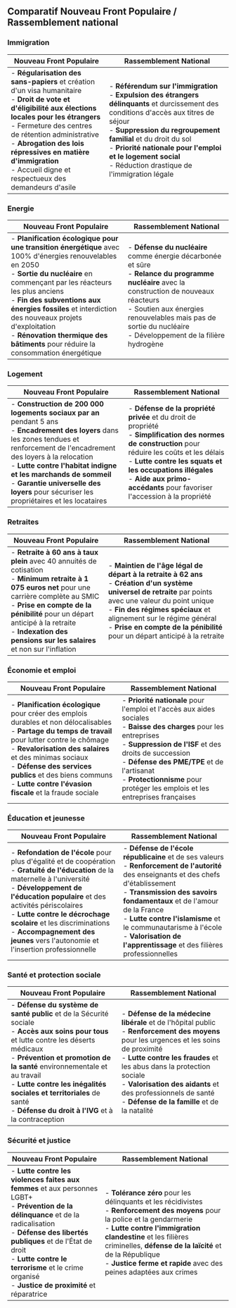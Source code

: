 ## Comparatif  Nouveau Front Populaire / Rassemblement national

### Immigration
| Nouveau Front Populaire | Rassemblement National |
| --- | --- |
| - **Régularisation des sans-papiers** et création d'un visa humanitaire<br>- **Droit de vote et d'éligibilité aux élections locales pour les étrangers**<br>- Fermeture des centres de rétention administrative<br>- **Abrogation des lois répressives en matière d'immigration**<br>- Accueil digne et respectueux des demandeurs d'asile | - **Référendum sur l'immigration**<br>- **Expulsion des étrangers délinquants** et durcissement des conditions d'accès aux titres de séjour<br>- **Suppression du regroupement familial** et du droit du sol<br>- **Priorité nationale pour l'emploi et le logement social**<br>- Réduction drastique de l'immigration légale |

### Energie
| Nouveau Front Populaire | Rassemblement National |
| --- | --- |
| - **Planification écologique pour une transition énergétique** avec 100% d'énergies renouvelables en 2050<br>- **Sortie du nucléaire** en commençant par les réacteurs les plus anciens<br>- **Fin des subventions aux énergies fossiles** et interdiction des nouveaux projets d'exploitation<br>- **Rénovation thermique des bâtiments** pour réduire la consommation énergétique | - **Défense du nucléaire** comme énergie décarbonée et sûre<br>- **Relance du programme nucléaire** avec la construction de nouveaux réacteurs<br>- Soutien aux énergies renouvelables mais pas de sortie du nucléaire<br>- Développement de la filière hydrogène |

### Logement
| Nouveau Front Populaire | Rassemblement National |
| --- | --- |
| - **Construction de 200 000 logements sociaux par an** pendant 5 ans<br>- **Encadrement des loyers** dans les zones tendues et renforcement de l'encadrement des loyers à la relocation<br>- **Lutte contre l'habitat indigne et les marchands de sommeil**<br>- **Garantie universelle des loyers** pour sécuriser les propriétaires et les locataires | - **Défense de la propriété privée** et du droit de propriété<br>- **Simplification des normes de construction** pour réduire les coûts et les délais<br>- **Lutte contre les squats et les occupations illégales**<br>- **Aide aux primo-accédants** pour favoriser l'accession à la propriété |

### Retraites
| Nouveau Front Populaire | Rassemblement National |
| --- | --- |
| - **Retraite à 60 ans à taux plein** avec 40 annuités de cotisation<br>- **Minimum retraite à 1 075 euros net** pour une carrière complète au SMIC<br>- **Prise en compte de la pénibilité** pour un départ anticipé à la retraite<br>- **Indexation des pensions sur les salaires** et non sur l'inflation | - **Maintien de l'âge légal de départ à la retraite à 62 ans**<br>- **Création d'un système universel de retraite** par points avec une valeur du point unique<br>- **Fin des régimes spéciaux** et alignement sur le régime général<br>- **Prise en compte de la pénibilité** pour un départ anticipé à la retraite |

### Économie et emploi
| Nouveau Front Populaire | Rassemblement National |
| --- | --- |
| - **Planification écologique** pour créer des emplois durables et non délocalisables<br>-  **Partage du temps de travail** pour lutter contre le chômage<br>-  **Revalorisation des salaires** et des minimas sociaux<br>-  **Défense des services publics** et des biens communs<br>-  **Lutte contre l'évasion fiscale** et la fraude sociale | - **Priorité nationale** pour l'emploi et l'accès aux aides sociales<br>-  **Baisse des charges** pour les entreprises<br>-  **Suppression de l'ISF** et des droits de succession<br>-  **Défense des PME/TPE** et de l'artisanat<br>-  **Protectionnisme** pour protéger les emplois et les entreprises françaises |

### Éducation et jeunesse
| Nouveau Front Populaire | Rassemblement National |
| --- | --- |
| - **Refondation de l'école** pour plus d'égalité et de coopération<br>-  **Gratuité de l'éducation** de la maternelle à l'université<br>-  **Développement de l'éducation populaire** et des activités périscolaires<br>-  **Lutte contre le décrochage scolaire** et les discriminations<br>-  **Accompagnement des jeunes** vers l'autonomie et l'insertion professionnelle | - **Défense de l'école républicaine** et de ses valeurs<br>-  **Renforcement de l'autorité** des enseignants et des chefs d'établissement<br>-  **Transmission des savoirs fondamentaux** et de l'amour de la France<br>-  **Lutte contre l'islamisme** et le communautarisme à l'école<br>-  **Valorisation de l'apprentissage** et des filières professionnelles |

### Santé et protection sociale
| Nouveau Front Populaire | Rassemblement National |
| --- | --- |
| - **Défense du système de santé public** et de la Sécurité sociale<br>-  **Accès aux soins pour tous** et lutte contre les déserts médicaux<br>-  **Prévention et promotion de la santé** environnementale et au travail<br>-  **Lutte contre les inégalités sociales et territoriales** de santé<br>-  **Défense du droit à l'IVG** et à la contraception | - **Défense de la médecine libérale** et de l'hôpital public<br>-  **Renforcement des moyens** pour les urgences et les soins de proximité<br>-  **Lutte contre les fraudes** et les abus dans la protection sociale<br>-  **Valorisation des aidants** et des professionnels de santé<br>-  **Défense de la famille** et de la natalité |

### Sécurité et justice
| Nouveau Front Populaire | Rassemblement National |
| --- | --- |
| - **Lutte contre les violences faites aux femmes** et aux personnes LGBT+<br>-  **Prévention de la délinquance** et de la radicalisation<br>-  **Défense des libertés publiques** et de l'État de droit<br>-  **Lutte contre le terrorisme** et le crime organisé<br>-  **Justice de proximité** et réparatrice | - **Tolérance zéro** pour les délinquants et les récidivistes<br>-  **Renforcement des moyens** pour la police et la gendarmerie<br>-  **Lutte contre l'immigration clandestine** et les filières criminelles, **défense de la laïcité** et de la République<br>-  **Justice ferme et rapide** avec des peines adaptées aux crimes |
